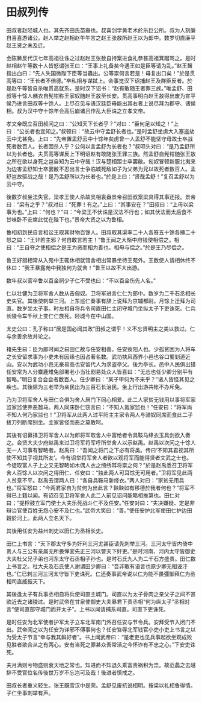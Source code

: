 # 田叔列传

田叔者赵陉城人也。其先齐田氏苗裔也。叔喜剑学黄老术於乐巨公所。叔为人刻廉自喜喜游诸公。赵人举之赵相赵午午言之赵王张敖所赵王以为郎中。数岁切直廉平赵王贤之未及迁。

会陈豨反代汉七年高祖往诛之过赵赵王张敖自持案进食礼恭甚高祖箕踞骂之。是时赵相赵午等数十人皆怒谓张王曰：“王事上礼备矣今遇王如是臣等请为乱。”赵王齧指出血曰：“先人失国微陛下臣等当蟲出。公等柰何言若是！毋复出口矣！”於是贯高等曰：“王长者不倍德。”卒私相与谋弑上。会事觉汉下诏捕赵王及群臣反者。於是赵午等皆自杀唯贯高就系。是时汉下诏书：“赵有敢随王者罪三族。”唯孟舒、田叔等十馀人赭衣自髡钳称王家奴随赵王敖至长安。贯高事明白赵王敖得出废为宣平侯乃进言田叔等十馀人。上尽召见与语汉廷臣毋能出其右者上说尽拜为郡守、诸侯相。叔为汉中守十馀年会高后崩诸吕作乱大臣诛之立孝文帝。

孝文帝既立召田叔问之曰：“公知天下长者乎？”对曰：“臣何足以知之！”上曰：“公长者也宜知之。”叔顿曰：“故云中守孟舒长者也。”是时孟舒坐虏大入塞盗劫云中尤甚免。上曰：“先帝置孟舒云中十馀年矣虏曾一人孟舒不能坚守毋故士卒战死者数百人。长者固杀人乎？公何以言孟舒为长者也？”叔叩头对曰：“是乃孟舒所以为长者也。夫贯高等谋反上下明诏赵有敢随张王罪三族。然孟舒自髡钳随张王敖之所在欲以身死之岂自知为云中守哉！汉与楚相距士卒罢敝。匈奴冒顿新服北夷来为边害孟舒知士卒罢敝不忍出言士争临城死敌如子为父弟为兄以故死者数百人。孟舒岂故驱战之哉！是乃孟舒所以为长者也。”於是上曰：“贤哉孟舒！”复召孟舒以为云中守。

後数岁叔坐法失官。梁孝王使人杀故吴相袁盎景帝召田叔案梁具得其事还报。景帝曰：“梁有之乎？”叔对曰：“死罪！有之。”上曰：“其事安在？”田叔曰：“上毋以梁事为也。”上曰：“何也？”曰：“今梁王不伏诛是汉法不行也；如其伏法而太后食不甘味卧不安席此忧在陛下也。”景帝大贤之以为鲁相。

鲁相初到民自言相讼王取其财物百馀人。田叔取其渠率二十人各笞五十馀各搏二十怒之曰：“王非若主邪？何自敢言若主！”鲁王闻之大惭中府钱使相偿之。相曰：“王自夺之使相偿之是王为恶而相为善也。相毋与偿之。”於是王乃尽偿之。

鲁王好猎相常从入苑中王辄休相就馆舍相出常暴坐待王苑外。王数使人请相休终不休曰：“我王暴露苑中我独何为就舍！”鲁王以故不大出游。

数年叔以官卒鲁以百金祠少子仁不受也曰：“不以百金伤先人名。”

仁以壮健为卫将军舍人数从击匈奴。卫将军进言仁仁为郎中。数岁为二千石丞相长史失官。其後使刺举三河。上东巡仁奏事有辞上说拜为京辅都尉。月馀上迁拜为司直。数岁坐太子事。时左相自将兵令司直田仁主闭守城门坐纵太子下吏诛死。仁兵长陵令车千秋上变仁仁族死。陉城今在中山国。

太史公曰：孔子称曰“居是国必闻其政”田叔之谓乎！义不忘贤明主之美以救过。仁与余善余故并论之。

褚先生曰：臣为郎时闻之曰田仁故与任安相善。任安荥阳人也。少孤贫困为人将车之长安留求事为小吏未有因缘也因占著名数。武功扶风西界小邑也谷口蜀刬道近山。安以为武功小邑无豪易高也安留代人为求盗亭父。後为亭长。邑中人民俱出猎任安常为人分麋鹿雉兔部署老小当壮剧易处众人皆喜曰：“无怂也任少卿分别平有智略。”明日复合会会者数百人。任少卿曰：“某子甲何为不来乎？”诸人皆怪其见之疾也。其後除为三老举为亲民出为三百石长治民。坐上行出游共帐不办斥免。

乃为卫将军舍人与田仁会俱为舍人居门下同心相爱。此二人家贫无钱用以事将军家监家监使养恶齧马。两人同床卧仁窃言曰：“不知人哉家监也！”任安曰：“将军尚不知人何乃家监也！”卫将军从此两人过平阳主主家令两人与骑奴同席而食此二子拔刀列断席别坐。主家皆怪而恶之莫敢呵。

其後有诏募择卫将军舍人以为郎将军取舍人中富给者令具鞍马绛衣玉具剑欲入奏之。会贤大夫少府赵禹来过卫将军将军呼所举舍人以示赵禹。赵禹以次问之十馀人无一人习事有智略者。赵禹曰：“吾闻之将门之下必有将类。传曰‘不知其君视其所使不知其子视其所友’。今有诏举将军舍人者欲以观将军而能得贤者文武之士也。今徒取富人子上之又无智略如木偶人衣之绮绣耳将柰之何？”於是赵禹悉召卫将军舍人百馀人以次问之得田仁、任安曰：“独此两人可耳馀无可用者。”卫将军见此两人贫意不平。赵禹去谓两人曰：“各自具鞍马新绛衣。”两人对曰：“家贫无用具也。”将军怒曰：“今两君家自为贫何为出此言？鞅鞅如有移德於我者何也？”将军不得已上籍以闻。有诏召见卫将军舍人此二人前见诏问能略相推第也。田仁对曰；“提桴鼓立军门使士大夫乐死战斗仁不及任安。”任安对曰：“夫决嫌疑．定是非辩治官使百姓无怨心安不及仁也。”武帝大笑曰：“善。”使任安护北军使田仁护边田穀於河上。此两人立名天下。

其後用任安为益州刺史以田仁为丞相长史。

田仁上书言：“天下郡太守多为奸利三河尤甚臣请先刺举三河。三河太守皆内倚中贵人与三公有亲属无所畏惮宜先正三河以警天下奸吏。”是时河南、河内太守皆御史大夫杜父兄子弟也河东太守石丞相子孙也。是时石氏九人为二千石方盛贵。田仁数上书言之。杜大夫及石氏使人谢谓田少卿曰：“吾非敢有语言也原少卿无相诬汙也。”仁已刺三河三河太守皆下吏诛死。仁还奏事武帝说以仁为能不畏彊御拜仁为丞相司直威振天下。

其後逢太子有兵事丞相自将兵使司直主城门。司直以为太子骨肉之亲父子之间不甚欲近去之诸陵过。是时武帝在甘泉使御史大夫暴君下责丞相“何为纵太子”丞相对言“使司直部守城门而开太子”。上书以闻请捕系司直。司直下吏诛死。

是时任安为北军使者护军太子立车北军南门外召任安与节令兵。安拜受节入闭门不出。武帝闻之以为任安为详邪不傅事何也？任安笞辱北军钱官小吏小吏上书言之以为受太子节言“幸与我其鲜好者”。书上闻武帝曰：“是老吏也见兵事起欲坐观成败见胜者欲合从之有两心。安有当死之罪甚众吾常活之今怀诈有不忠之心。”下安吏诛死。

夫月满则亏物盛则衰天地之常也。知进而不知退久乘富贵祸积为祟。故范蠡之去越辞不受官位名传後世万岁不忘岂可及哉！後进者慎戒之。

田叔长者重义轻生。张王既雪汉中是荣。孟舒见废抗说相明。按梁以礼相鲁得情。子仁坐事刺举有声。

